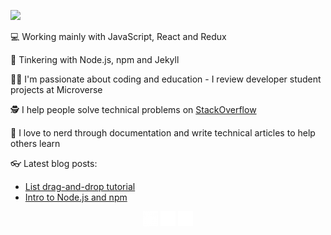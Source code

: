 ![](./gh-banner.gif)

:computer: Working mainly with JavaScript, React and Redux

:ghost: Tinkering with Node.js, npm and Jekyll

🧑‍🏫 I'm passionate about coding and education - I review developer student projects at Microverse

:detective: I help people solve technical problems on <a href="https://stackoverflow.com/users/13279016/akasha?tab=answers&sort=newest" target="_blank">StackOverflow</a>

:book: I love to nerd through documentation and write technical articles to help others learn

:eyeglasses: Latest blog posts:
- <a href="https://www.akasharojee.codes/2021/07/18/list-drag-and-drop-tutorial.html" target="_blank">List drag-and-drop tutorial</a>
- <a href="https://www.akasharojee.codes/2021/06/20/intro-to-nodejs-and-npm.html" target="_blank">Intro to Node.js and npm</a>

<center>

<a href="https://www.linkedin.com/in/akasharojee/" target="_blank"><img src="https://github.com/AkashaRojee/AkashaRojee/raw/main/linkedin.png"></a> <a href="mailto:Akasha.Rojee@gmail.com"><img src="https://github.com/AkashaRojee/AkashaRojee/raw/main/mail.png"></a> <a href="https://www.twitter.com/AkashaRojee" target="_blank"><img src="https://github.com/AkashaRojee/AkashaRojee/raw/main/twitter.png"></a> 

</center>

<!--
**AkashaRojee/AkashaRojee** is a ✨ _special_ ✨ repository because its `README.md` (this file) appears on your GitHub profile.

Here are some ideas to get you started:

- 🔭 I’m currently working on ...
- 🌱 I’m currently learning ...
- 👯 I’m looking to collaborate on ...
- 🤔 I’m looking for help with ...
- 💬 Ask me about ...
- 📫 How to reach me: ...
- 😄 Pronouns: ...
- ⚡ Fun fact: ...
-->
